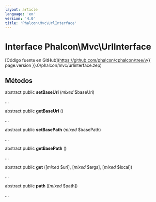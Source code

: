 ```yaml
---
layout: article
language: 'en'
version: '4.0'
title: 'Phalcon\Mvc\UrlInterface'
---
```

# Interface **Phalcon\Mvc\UrlInterface**

[Código fuente en GitHub](https://github.com/phalcon/cphalcon/tree/v{{ page.version }}.0/phalcon/mvc/urlinterface.zep)

## Métodos

abstract public **setBaseUri** (*mixed* $baseUri)

...

abstract public **getBaseUri** ()

...

abstract public **setBasePath** (*mixed* $basePath)

...

abstract public **getBasePath** ()

...

abstract public **get** ([*mixed* $uri], [*mixed* $args], [*mixed* $local])

...

abstract public **path** ([*mixed* $path])

...